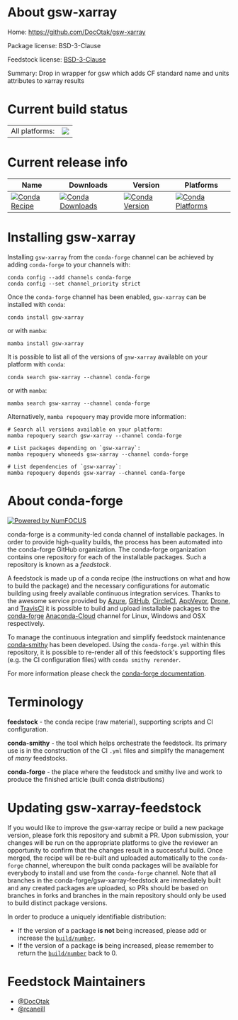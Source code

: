 About gsw-xarray
================

Home: https://github.com/DocOtak/gsw-xarray

Package license: BSD-3-Clause

Feedstock license: [BSD-3-Clause](https://github.com/conda-forge/gsw-xarray-feedstock/blob/main/LICENSE.txt)

Summary: Drop in wrapper for gsw which adds CF standard name and units attributes to xarray results

Current build status
====================


<table><tr><td>All platforms:</td>
    <td>
      <a href="https://dev.azure.com/conda-forge/feedstock-builds/_build/latest?definitionId=16149&branchName=main">
        <img src="https://dev.azure.com/conda-forge/feedstock-builds/_apis/build/status/gsw-xarray-feedstock?branchName=main">
      </a>
    </td>
  </tr>
</table>

Current release info
====================

| Name | Downloads | Version | Platforms |
| --- | --- | --- | --- |
| [![Conda Recipe](https://img.shields.io/badge/recipe-gsw--xarray-green.svg)](https://anaconda.org/conda-forge/gsw-xarray) | [![Conda Downloads](https://img.shields.io/conda/dn/conda-forge/gsw-xarray.svg)](https://anaconda.org/conda-forge/gsw-xarray) | [![Conda Version](https://img.shields.io/conda/vn/conda-forge/gsw-xarray.svg)](https://anaconda.org/conda-forge/gsw-xarray) | [![Conda Platforms](https://img.shields.io/conda/pn/conda-forge/gsw-xarray.svg)](https://anaconda.org/conda-forge/gsw-xarray) |

Installing gsw-xarray
=====================

Installing `gsw-xarray` from the `conda-forge` channel can be achieved by adding `conda-forge` to your channels with:

```
conda config --add channels conda-forge
conda config --set channel_priority strict
```

Once the `conda-forge` channel has been enabled, `gsw-xarray` can be installed with `conda`:

```
conda install gsw-xarray
```

or with `mamba`:

```
mamba install gsw-xarray
```

It is possible to list all of the versions of `gsw-xarray` available on your platform with `conda`:

```
conda search gsw-xarray --channel conda-forge
```

or with `mamba`:

```
mamba search gsw-xarray --channel conda-forge
```

Alternatively, `mamba repoquery` may provide more information:

```
# Search all versions available on your platform:
mamba repoquery search gsw-xarray --channel conda-forge

# List packages depending on `gsw-xarray`:
mamba repoquery whoneeds gsw-xarray --channel conda-forge

# List dependencies of `gsw-xarray`:
mamba repoquery depends gsw-xarray --channel conda-forge
```


About conda-forge
=================

[![Powered by
NumFOCUS](https://img.shields.io/badge/powered%20by-NumFOCUS-orange.svg?style=flat&colorA=E1523D&colorB=007D8A)](https://numfocus.org)

conda-forge is a community-led conda channel of installable packages.
In order to provide high-quality builds, the process has been automated into the
conda-forge GitHub organization. The conda-forge organization contains one repository
for each of the installable packages. Such a repository is known as a *feedstock*.

A feedstock is made up of a conda recipe (the instructions on what and how to build
the package) and the necessary configurations for automatic building using freely
available continuous integration services. Thanks to the awesome service provided by
[Azure](https://azure.microsoft.com/en-us/services/devops/), [GitHub](https://github.com/),
[CircleCI](https://circleci.com/), [AppVeyor](https://www.appveyor.com/),
[Drone](https://cloud.drone.io/welcome), and [TravisCI](https://travis-ci.com/)
it is possible to build and upload installable packages to the
[conda-forge](https://anaconda.org/conda-forge) [Anaconda-Cloud](https://anaconda.org/)
channel for Linux, Windows and OSX respectively.

To manage the continuous integration and simplify feedstock maintenance
[conda-smithy](https://github.com/conda-forge/conda-smithy) has been developed.
Using the ``conda-forge.yml`` within this repository, it is possible to re-render all of
this feedstock's supporting files (e.g. the CI configuration files) with ``conda smithy rerender``.

For more information please check the [conda-forge documentation](https://conda-forge.org/docs/).

Terminology
===========

**feedstock** - the conda recipe (raw material), supporting scripts and CI configuration.

**conda-smithy** - the tool which helps orchestrate the feedstock.
                   Its primary use is in the construction of the CI ``.yml`` files
                   and simplify the management of *many* feedstocks.

**conda-forge** - the place where the feedstock and smithy live and work to
                  produce the finished article (built conda distributions)


Updating gsw-xarray-feedstock
=============================

If you would like to improve the gsw-xarray recipe or build a new
package version, please fork this repository and submit a PR. Upon submission,
your changes will be run on the appropriate platforms to give the reviewer an
opportunity to confirm that the changes result in a successful build. Once
merged, the recipe will be re-built and uploaded automatically to the
`conda-forge` channel, whereupon the built conda packages will be available for
everybody to install and use from the `conda-forge` channel.
Note that all branches in the conda-forge/gsw-xarray-feedstock are
immediately built and any created packages are uploaded, so PRs should be based
on branches in forks and branches in the main repository should only be used to
build distinct package versions.

In order to produce a uniquely identifiable distribution:
 * If the version of a package **is not** being increased, please add or increase
   the [``build/number``](https://docs.conda.io/projects/conda-build/en/latest/resources/define-metadata.html#build-number-and-string).
 * If the version of a package **is** being increased, please remember to return
   the [``build/number``](https://docs.conda.io/projects/conda-build/en/latest/resources/define-metadata.html#build-number-and-string)
   back to 0.

Feedstock Maintainers
=====================

* [@DocOtak](https://github.com/DocOtak/)
* [@rcaneill](https://github.com/rcaneill/)

